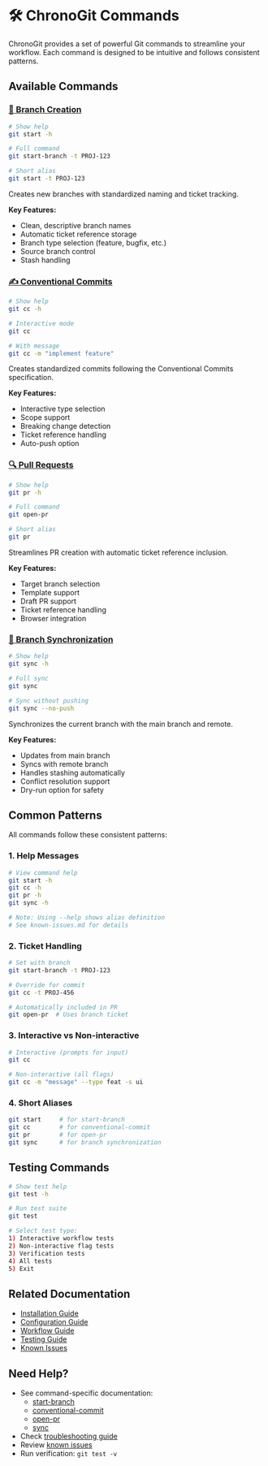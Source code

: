 # 🛠️ ChronoGit Commands

ChronoGit provides a set of powerful Git commands to streamline your workflow. Each command is designed to be intuitive and follows consistent patterns.

## Available Commands

### [🌿 Branch Creation](start-branch.md)
```bash
# Show help
git start -h

# Full command
git start-branch -t PROJ-123

# Short alias
git start -t PROJ-123
```
Creates new branches with standardized naming and ticket tracking.

**Key Features:**
- Clean, descriptive branch names
- Automatic ticket reference storage
- Branch type selection (feature, bugfix, etc.)
- Source branch control
- Stash handling

### [✍️ Conventional Commits](conventional-commit.md)
```bash
# Show help
git cc -h

# Interactive mode
git cc

# With message
git cc -m "implement feature"
```
Creates standardized commits following the Conventional Commits specification.

**Key Features:**
- Interactive type selection
- Scope support
- Breaking change detection
- Ticket reference handling
- Auto-push option

### [🔍 Pull Requests](open-pr.md)
```bash
# Show help
git pr -h

# Full command
git open-pr

# Short alias
git pr
```
Streamlines PR creation with automatic ticket reference inclusion.

**Key Features:**
- Target branch selection
- Template support
- Draft PR support
- Ticket reference handling
- Browser integration

### [🔄 Branch Synchronization](sync.md)
```bash
# Show help
git sync -h

# Full sync
git sync

# Sync without pushing
git sync --no-push
```
Synchronizes the current branch with the main branch and remote.

**Key Features:**
- Updates from main branch
- Syncs with remote branch
- Handles stashing automatically
- Conflict resolution support
- Dry-run option for safety

## Common Patterns

All commands follow these consistent patterns:

### 1. Help Messages
```bash
# View command help
git start -h
git cc -h
git pr -h
git sync -h

# Note: Using --help shows alias definition
# See known-issues.md for details
```

### 2. Ticket Handling
```bash
# Set with branch
git start-branch -t PROJ-123

# Override for commit
git cc -t PROJ-456

# Automatically included in PR
git open-pr  # Uses branch ticket
```

### 3. Interactive vs Non-interactive
```bash
# Interactive (prompts for input)
git cc

# Non-interactive (all flags)
git cc -m "message" --type feat -s ui
```

### 4. Short Aliases
```bash
git start     # for start-branch
git cc        # for conventional-commit
git pr        # for open-pr
git sync      # for branch synchronization
```

## Testing Commands

```bash
# Show test help
git test -h

# Run test suite
git test

# Select test type:
1) Interactive workflow tests
2) Non-interactive flag tests
3) Verification tests
4) All tests
5) Exit
```

## Related Documentation

- [Installation Guide](../installation/README.md)
- [Configuration Guide](../configuration/README.md)
- [Workflow Guide](../workflow/README.md)
- [Testing Guide](../testing/README.md)
- [Known Issues](../known-issues.md)

## Need Help?

- See command-specific documentation:
  - [start-branch](start-branch.md)
  - [conventional-commit](conventional-commit.md)
  - [open-pr](open-pr.md)
  - [sync](sync.md)
- Check [troubleshooting guide](../installation/troubleshooting.md)
- Review [known issues](../known-issues.md)
- Run verification: `git test -v`
